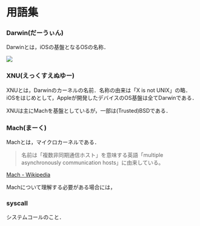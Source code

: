 # 用語集

### Darwin(だーうぃん)

Darwinとは，iOSの基盤となるOSの名称．

![](https://tva1.sinaimg.cn/large/007S8ZIlgy1gg97plf74yj30g70bv0t3.jpg)

### XNU(えっくすえぬゆー)

XNUとは，Darwinのカーネルの名前．名称の由来は「X is not UNIX」の略．
iOSをはじめとして，Appleが開発したデバイスのOS基盤は全てDarwinである．

XNUは主にMachを基盤としているが，一部は(Trusted)BSDである．

### Mach(まーく)

Machとは，マイクロカーネルである．

> 名前は「複数非同期通信ホスト」を意味する英語「multiple asynchronously communication hosts」に由来している。

[Mach - Wikipedia](https://ja.wikipedia.org/wiki/Mach)

Machについて理解する必要がある場合には，

### syscall

システムコールのこと．